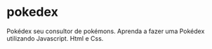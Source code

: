# pokedex
Pokédex seu consultor de pokémons.
Aprenda a fazer uma Pokédex utilizando Javascript. Html e Css.
